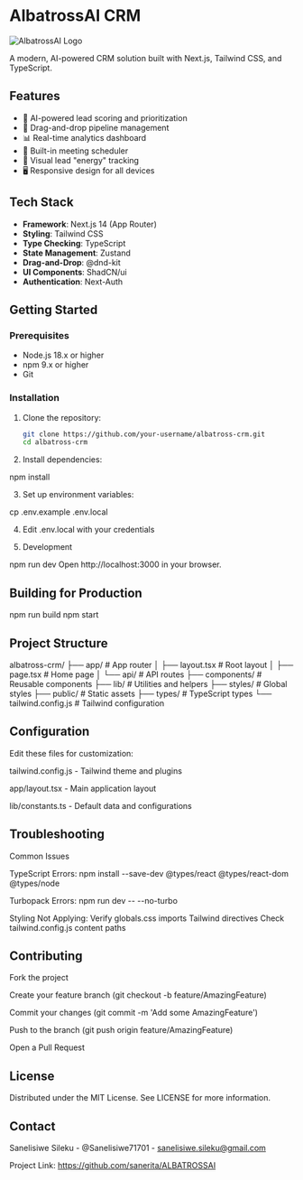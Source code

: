 # AlbatrossAI CRM

![AlbatrossAI Logo](public/logo.png) 

A modern, AI-powered CRM solution built with Next.js, Tailwind CSS, and TypeScript.

## Features

- 🚀 AI-powered lead scoring and prioritization
- 🎨 Drag-and-drop pipeline management
- 📊 Real-time analytics dashboard
- 📅 Built-in meeting scheduler
- 🎯 Visual lead "energy" tracking
- 🖥️ Responsive design for all devices

## Tech Stack

- **Framework**: Next.js 14 (App Router)
- **Styling**: Tailwind CSS
- **Type Checking**: TypeScript
- **State Management**: Zustand
- **Drag-and-Drop**: @dnd-kit
- **UI Components**: ShadCN/ui
- **Authentication**: Next-Auth

## Getting Started

### Prerequisites

- Node.js 18.x or higher
- npm 9.x or higher
- Git

### Installation

1. Clone the repository:
   ```bash
   git clone https://github.com/your-username/albatross-crm.git
   cd albatross-crm

 2. Install dependencies:

npm install

3. Set up environment variables:

cp .env.example .env.local

4. Edit .env.local with your credentials

5. Development

npm run dev
Open http://localhost:3000 in your browser.

## Building for Production

npm run build
npm start

## Project Structure

albatross-crm/
├── app/                  # App router
│   ├── layout.tsx        # Root layout
│   ├── page.tsx          # Home page
│   └── api/              # API routes
├── components/           # Reusable components
├── lib/                  # Utilities and helpers
├── styles/               # Global styles
├── public/               # Static assets
├── types/                # TypeScript types
└── tailwind.config.js    # Tailwind configuration

## Configuration
Edit these files for customization:

tailwind.config.js - Tailwind theme and plugins

app/layout.tsx - Main application layout

lib/constants.ts - Default data and configurations

## Troubleshooting
Common Issues

TypeScript Errors:
npm install --save-dev @types/react @types/react-dom @types/node

Turbopack Errors:
npm run dev -- --no-turbo

Styling Not Applying:
Verify globals.css imports Tailwind directives
Check tailwind.config.js content paths

## Contributing
Fork the project

Create your feature branch (git checkout -b feature/AmazingFeature)

Commit your changes (git commit -m 'Add some AmazingFeature')

Push to the branch (git push origin feature/AmazingFeature)

Open a Pull Request

## License
Distributed under the MIT License. See LICENSE for more information.

## Contact
Sanelisiwe Sileku - @Sanelisiwe71701 - sanelisiwe.sileku@gmail.com

Project Link: https://github.com/sanerita/ALBATROSSAI

